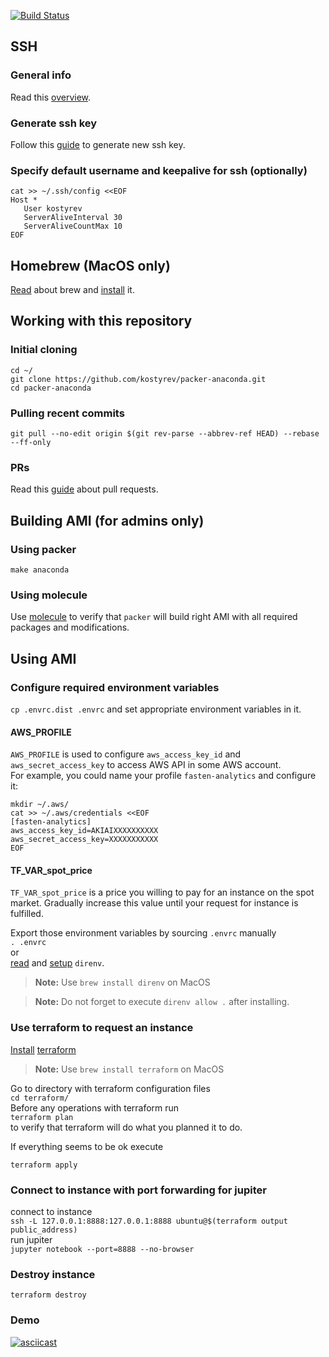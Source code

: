 [![Build Status](https://travis-ci.org/kostyrev/packer-anaconda.svg?branch=master)](https://travis-ci.org/kostyrev/packer-anaconda)
## SSH
### General info
Read this [overview](http://www.unixwiz.net/techtips/ssh-agent-forwarding.html).
### Generate ssh key
Follow this [guide](https://help.github.com/articles/generating-a-new-ssh-key-and-adding-it-to-the-ssh-agent/#platform-mac) to generate new ssh key.
### Specify default username and keepalive for ssh (optionally)
```
cat >> ~/.ssh/config <<EOF
Host *
   User kostyrev
   ServerAliveInterval 30
   ServerAliveCountMax 10
EOF
```
## Homebrew (MacOS only)
[Read](https://en.wikipedia.org/wiki/Homebrew_(package_management_software)) about brew and [install](https://brew.sh) it.

## Working with this repository
### Initial cloning
```
cd ~/
git clone https://github.com/kostyrev/packer-anaconda.git
cd packer-anaconda
```
### Pulling recent commits
`git pull --no-edit origin $(git rev-parse --abbrev-ref HEAD) --rebase --ff-only`

### PRs
Read this [guide](https://confluence.atlassian.com/bitbucket/work-with-pull-requests-223220593.html) about pull requests.

## Building AMI (for admins only)
### Using packer
```
make anaconda
```
### Using molecule
Use [molecule](https://molecule.readthedocs.io) to verify that `packer` will build right AMI with all required packages and modifications.

## Using AMI
### Configure required environment variables
`cp .envrc.dist .envrc`
and set appropriate environment variables in it.  

#### AWS_PROFILE
`AWS_PROFILE` is used to configure `aws_access_key_id` and `aws_secret_access_key` to access AWS API in some AWS account.  
For example, you could name your profile `fasten-analytics` and configure it:
```
mkdir ~/.aws/
cat >> ~/.aws/credentials <<EOF
[fasten-analytics]
aws_access_key_id=AKIAIXXXXXXXXXX
aws_secret_access_key=XXXXXXXXXXX
EOF
```
#### TF_VAR_spot_price
`TF_VAR_spot_price` is a price you willing to pay for an instance on the spot market.
Gradually increase this value until your request for instance is fulfilled.

Export those environment variables by sourcing `.envrc` manually  
`. .envrc`  
or  
[read](https://direnv.net) and [setup](https://github.com/direnv/direnv#setup) `direnv`.
> **Note:**
> Use `brew install direnv` on MacOS

> **Note:**
> Do not forget to execute `direnv allow .` after installing.

### Use terraform to request an instance
[Install](https://github.com/kostyrev/ansible-role-terraform) [terraform](https://www.terraform.io/)  
> **Note:**
> Use `brew install terraform` on MacOS

Go to directory with terraform configuration files  
`cd terraform/`  
Before any operations with terraform run  
`terraform plan`  
to verify that terraform will do what you planned it to do.

If everything seems to be ok execute
```
terraform apply
```

### Connect to instance with port forwarding for jupiter
connect to instance  
`ssh -L 127.0.0.1:8888:127.0.0.1:8888 ubuntu@$(terraform output public_address)`  
run jupiter  
`jupyter notebook --port=8888 --no-browser`

### Destroy instance
```
terraform destroy
```
### Demo
[![asciicast](https://asciinema.org/a/bfbhhuiwqi0zx6nrspu5mch4e.png)](https://asciinema.org/a/bfbhhuiwqi0zx6nrspu5mch4e)
